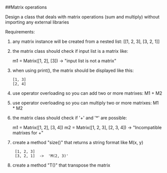##Matrix operations

Design a class that deals with matrix operations (sum and multiply) without importing any external libraries

Requirements:
 1) any matrix instance will be created from a nested list: [[1, 2, 3], [3, 2, 1]]
 2) the matrix class should check if input list is a matrix like:
 
    m1 = Matrix([1, 2], [3]) -> "input list is not a matrix"
 3) when using print(), the matrix should be displayed like this:
 
        [1, 3]
        [2, 4]
 4) use operator overloading so you can add two or more matrixes: M1 + M2
 5) use operator overloading so you can multiply two or more matrixes: M1 * M2
 6) the matrix class should check if '+' and '*' are possible:
 
    m1 = Matrix([1, 2], [3, 4])
    m2 = Matrix([1, 2, 3], [2, 3, 4]) -> "Incompatible matrixes for +"
 7) create a method "size()" that returns a string format like M(x, y)
 
         [1, 2, 3]
         [3, 2, 1]  ->  'M(2, 3)'
 8) create a method "T()" that transpose the matrix
